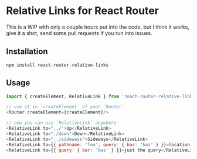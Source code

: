 # Relative Links for React Router

This is a WIP with only a couple hours put into the code, but I think it
works, give it a shot, send some pull requests if you run into issues.

## Installation

```
npm install react-router-relative-links
```

## Usage

```js
import { createElement, RelativeLink } from 'react-router-relative-links'

// use it in `createElement` of your `Router`
<Router createElement={createElement}/>

// now you can use `RelativeLink` anywhere
<RelativeLink to="../">Up</RelativeLink>
<RelativeLink to="./down">Down</RelativeLink>
<RelativeLink to="../sideways">Sideways</RelativeLink>
<RelativeLink to={{ pathname: 'foo', query: { bar: 'baz' } }}>location descriptors</RelativeLink>
<RelativeLink to={{ query: { bar: 'baz' } }}>just the query</RelativeLink>
```


